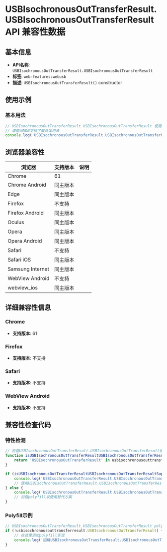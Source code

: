 # USBIsochronousOutTransferResult.USBIsochronousOutTransferResult API 兼容性数据

## 基本信息

- **API名称**: `USBIsochronousOutTransferResult.USBIsochronousOutTransferResult`
- **标签**: `web-features:webusb`
- **描述**: `USBIsochronousOutTransferResult()` constructor

## 使用示例

### 基本用法

```javascript
// USBIsochronousOutTransferResult.USBIsochronousOutTransferResult 使用示例
// 请查阅MDN文档了解具体用法
console.log('USBIsochronousOutTransferResult.USBIsochronousOutTransferResult API');
```

## 浏览器兼容性

| 浏览器 | 支持版本 | 说明 |
|--------|----------|------|
| Chrome | 61 |  |
| Chrome Android | 同主版本 |  |
| Edge | 同主版本 |  |
| Firefox | 不支持 |  |
| Firefox Android | 同主版本 |  |
| Oculus | 同主版本 |  |
| Opera | 同主版本 |  |
| Opera Android | 同主版本 |  |
| Safari | 不支持 |  |
| Safari iOS | 同主版本 |  |
| Samsung Internet | 同主版本 |  |
| WebView Android | 不支持 |  |
| webview_ios | 同主版本 |  |

## 详细兼容性信息

### Chrome

- **支持版本**: 61

### Firefox

- **支持版本**: 不支持

### Safari

- **支持版本**: 不支持

### WebView Android

- **支持版本**: 不支持

## 兼容性检查代码

### 特性检测

```javascript
// 检查USBIsochronousOutTransferResult.USBIsochronousOutTransferResult是否支持
function isUSBIsochronousOutTransferResultUSBIsochronousOutTransferResultSupported() {
    return 'USBIsochronousOutTransferResult' in usbisochronousouttransferresult && typeof usbisochronousouttransferresult.USBIsochronousOutTransferResult === 'function';
}

if (isUSBIsochronousOutTransferResultUSBIsochronousOutTransferResultSupported()) {
    console.log('USBIsochronousOutTransferResult.USBIsochronousOutTransferResult 支持');
    // 使用USBIsochronousOutTransferResult.USBIsochronousOutTransferResult
} else {
    console.log('USBIsochronousOutTransferResult.USBIsochronousOutTransferResult 不支持，需要polyfill');
    // 加载polyfill或使用替代方案
}
```

### Polyfill示例

```javascript
// USBIsochronousOutTransferResult.USBIsochronousOutTransferResult polyfill
if (!usbisochronousouttransferresult.USBIsochronousOutTransferResult) {
    // 在这里添加polyfill实现
    console.log('加载USBIsochronousOutTransferResult.USBIsochronousOutTransferResult polyfill');
}
```

